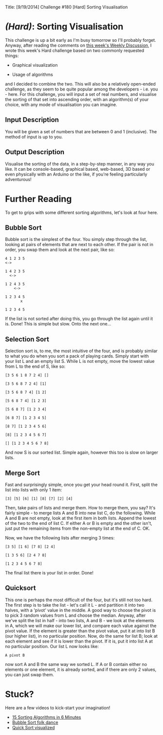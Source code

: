 Title: [9/19/2014] Challenge #180 [Hard] Sorting Visualisation

# [](#HardIcon) _(Hard)_: Sorting Visualisation

This challenge is up a bit early as I'm busy tomorrow so I'll probably forget. Anyway, after reading the comments on [this week's Weekly Discussion](http://www.reddit.com/r/dailyprogrammer/comments/2ggunp/), I wrote this week's Hard challenge based on two commonly requested things:

* Graphical visualization

* Usage of algorithms

and I decided to combine the two. This will also be a relatively open-ended challenge, as they seem to be quite popular among the developers - i.e. you - here. For this challenge, you will input a set of real numbers, and visualise the sorting of that set into ascending order, with an algorithm(s) of your choice, with any mode of visualisation you can imagine.
    
## Input Description

You will be given a set of numbers that are between 0 and 1 (inclusive). The method of input is up to you.

## Output Description

Visualise the sorting of the data, in a step-by-step manner, in any way you like. It can be console-based, graphical based, web-based, 3D based or even physically with an Arduino or the like, if you're feeling particularly adventurous!

# Further Reading

To get to grips with some different sorting algorithms, let's look at four here.

## Bubble Sort

Bubble sort is the simplest of the four. You simply step through the list, looking at pairs of elements that are next to each other. If the pair is not in order, you swap them and look at the next pair, like so:

	4 1 2 3 5
	<->
	
	1 4 2 3 5
	  <->
	
	1 2 4 3 5
	    <->
	
	1 2 3 4 5
	       x
	
	1 2 3 4 5

If the list is not sorted after doing this, you go through the list again until it is. Done! This is simple but slow. Onto the next one...

## Selection Sort

Selection sort is, to me, the most intuitive of the four, and is probably similar to what you do when you sort a pack of playing cards. Simply start with your list L and an empty list S. While L is not empty, move the lowest value from L to the end of S, like so:

    [3 5 6 1 8 7 2 4] []
	
	[3 5 6 8 7 2 4] [1]
	
	[3 5 6 8 7 4] [1 2]
	
	[5 6 8 7 4] [1 2 3]
	
	[5 6 8 7] [1 2 3 4]
	
	[6 8 7] [1 2 3 4 5]
	
	[8 7] [1 2 3 4 5 6]
	
	[8] [1 2 3 4 5 6 7]
	
	[] [1 2 3 4 5 6 7 8]
	
And now S is our sorted list. Simple again, however this too is slow on larger lists.

## Merge Sort

Fast and surprisingly simple, once you get your head round it. First, split the list into lists with only 1 item:

    [3] [5] [6] [1] [8] [7] [2] [4]

Then, take pairs of lists and merge them. How to merge them, you say? It's fairly simple - to merge lists A and B into new list C, do the following. While A and B are not empty, look at the first item in both lists. Append the lowest of the two to the end of list C. If either A or B is empty and the other isn't, just put the remaining items from the non-empty list at the end of C. OK.

Now, we have the following lists after merging 3 times:

    [3 5] [1 6] [7 8] [2 4]
	
	[1 3 5 6] [2 4 7 8]
	
	[1 2 3 4 5 6 7 8]

The final list there is your list in order. Done!

## Quicksort

This one is perhaps the most difficult of the four, but it's still not too hard. The first step is to take the list - let's call it L - and partition it into two halves, with a 'pivot' value in the middle. A good way to choose the pivot is to pick 3 random values from L and choose the median. Anyway, after we've split the list in half - into two lists, A and B - we look at the elements in A, which we will make our lower list, and compare each value against the pivot value. If the element is greater than the pivot value, put it at into list B (our higher list), in no particular position. Now, do the same for list B; look at each element and see if it is lower than the pivot. If it is, put it into list A at no particular position. Our list L now looks like:

    A pivot B

now sort A and B the same way we sorted L. If A or B contain either no elements or one element, it is already sorted, and if there are only 2 values, you can just swap them.

# Stuck?

Here are a few videos to kick-start your imagination!

* [15 Sorting Algorithms in 6 Minutes](https://www.youtube.com/watch?v=kPRA0W1kECg)
* [Bubble Sort folk dance](https://www.youtube.com/watch?v=lyZQPjUT5B4)
* [Quick Sort visualized](https://www.youtube.com/watch?v=8hEyhs3OV1w)

